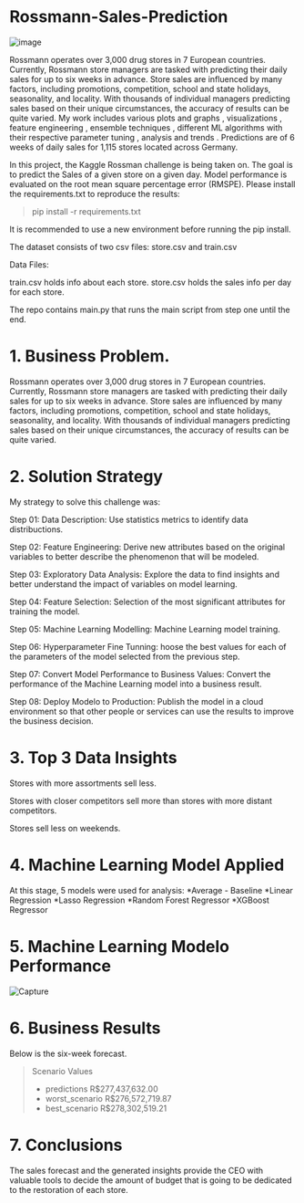 # Rossmann-Sales-Prediction

![image](https://user-images.githubusercontent.com/82259772/130562475-ea493f22-cb6f-4e58-93ff-09e98c986009.png)

Rossmann operates over 3,000 drug stores in 7 European countries. Currently, Rossmann store managers are tasked with predicting their daily sales for up to six weeks in advance. Store sales are influenced by many factors, including promotions, competition, school and state holidays, seasonality, and locality. With thousands of individual managers predicting sales based on their unique circumstances, the accuracy of results can be quite varied. My work includes various plots and graphs , visualizations , feature engineering , ensemble techniques , different ML algorithms with their respective parameter tuning , analysis and trends . Predictions are of 6 weeks of daily sales for 1,115 stores located across Germany.

In this project, the Kaggle Rossman challenge is being taken on. The goal is to predict the Sales of a given store on a given day. Model performance is evaluated on the root mean square percentage error (RMSPE).
Please install the requirements.txt to reproduce the results:
> pip install -r requirements.txt

It is recommended to use a new environment before running the pip install.

The dataset consists of two csv files: store.csv and train.csv

Data Files:

train.csv holds info about each store.
store.csv holds the sales info per day for each store.

The repo contains main.py that runs the main script from step one until the end.


# 1. Business Problem.

Rossmann operates over 3,000 drug stores in 7 European countries. Currently, Rossmann store managers are tasked with predicting their daily sales for up to six weeks in advance. Store sales are influenced by many factors, including promotions, competition, school and state holidays, seasonality, and locality. With thousands of individual managers predicting sales based on their unique circumstances, the accuracy of results can be quite varied.

# 2. Solution Strategy

My strategy to solve this challenge was:

Step 01: Data Description: Use statistics metrics to identify data distribuctions.

Step 02: Feature Engineering: Derive new attributes based on the original variables to better describe the phenomenon that will be modeled.

Step 03: Exploratory Data Analysis: Explore the data to find insights and better understand the impact of variables on model learning.

Step 04: Feature Selection: Selection of the most significant attributes for training the model.

Step 05: Machine Learning Modelling: Machine Learning model training.

Step 06: Hyperparameter Fine Tunning: hoose the best values for each of the parameters of the model selected from the previous step.

Step 07: Convert Model Performance to Business Values: Convert the performance of the Machine Learning model into a business result.

Step 08: Deploy Modelo to Production: Publish the model in a cloud environment so that other people or services can use the results to improve the business decision.

# 3. Top 3 Data Insights

Stores with more assortments sell less.

Stores with closer competitors sell more than stores with more distant competitors.

Stores sell less on weekends.

# 4. Machine Learning Model Applied

At this stage, 5 models were used for analysis: *Average - Baseline *Linear Regression *Lasso Regression *Random Forest Regressor *XGBoost Regressor

# 5. Machine Learning Modelo Performance

![Capture](https://user-images.githubusercontent.com/82259772/130566762-9030bd79-0857-4ccd-a3e2-e4a24a0f87a9.PNG)

# 6. Business Results

Below is the six-week forecast.

> Scenario	Values
> * predictions	R$277,437,632.00
> * worst_scenario	R$276,572,719.87
> * best_scenario	R$278,302,519.21

# 7. Conclusions

The sales forecast and the generated insights provide the CEO with valuable tools to decide the amount of budget that is going to be dedicated to the restoration of each store.



